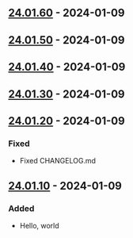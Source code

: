 ## [24.01.60] - 2024-01-09
## [24.01.50] - 2024-01-09
## [24.01.40] - 2024-01-09
## [24.01.30] - 2024-01-09
## [24.01.20] - 2024-01-09
### Fixed
- Fixed CHANGELOG.md

## [24.01.10] - 2024-01-09
### Added
- Hello, world

[24.01.60]: https://github.com/toyozaki/flutter_release_ci_sample/compare/24.01.50...24.01.60
[24.01.50]: https://github.com/toyozaki/flutter_release_ci_sample/compare/24.01.40...24.01.50
[24.01.40]: https://github.com/toyozaki/flutter_release_ci_sample/compare/24.01.30...24.01.40
[24.01.30]: https://github.com/toyozaki/flutter_release_ci_sample/compare/24.01.20...24.01.30
[24.01.20]: https://github.com/toyozaki/flutter_release_ci_sample/compare/24.01.10...24.01.20
[24.01.10]: https://github.com/toyozaki/flutter_release_ci_sample/releases/tag/24.01.10
